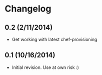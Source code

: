 # Changelog

## 0.2 (2/11/2014)

- Get working with latest chef-provisioning

## 0.1 (10/16/2014)

- Initial revision.  Use at own risk :)
